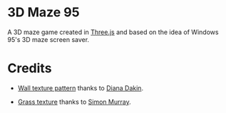 # 3D Maze 95

A 3D maze game created in [Three.js](https://threejs.org/) and based on the
idea of Windows 95's 3D maze screen saver.

# Credits

- [Wall texture pattern](
    https://www.brusheezy.com/patterns/27411-brick-wall-patterns
  ) thanks to [Diana Dakin](
    https://www.brusheezy.com/members/dianascreations).

- [Grass texture](
    https://www.brusheezy.com/textures/20185-seamless-green-grass-textures
  ) thanks to [Simon Murray](https://www.brusheezy.com/members/goodtextures).
